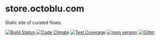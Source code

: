 # store.octoblu.com
Static site of curated flows.

[![Build Status](https://travis-ci.org/octoblu/store-octoblu.svg?branch=master)](https://travis-ci.org/octoblu/)
[![Code Climate](https://codeclimate.com/github/octoblu/store-octoblu/badges/gpa.svg)](https://codeclimate.com/github/octoblu/)
[![Test Coverage](https://codeclimate.com/github/octoblu/store-octoblu/badges/coverage.svg)](https://codeclimate.com/github/octoblu/)
[![npm version](https://badge.fury.io/js/store-octoblu.svg)](http://badge.fury.io/js/)
[![Gitter](https://badges.gitter.im/octoblu/help.svg)](https://gitter.im/octoblu/help)
